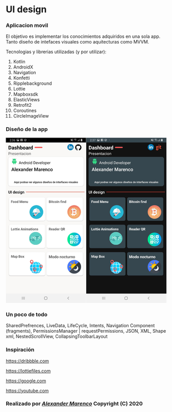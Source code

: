 # UI design

### Aplicacion movil

El objetivo es implementar los conocimientos adquiridos en una sola app.
Tanto diseño de intefaces visuales como aquitecturas como MVVM.

Tecnologias y librerias utilizadas (y por utilizar):

1. Kotlin
2. AndroidX
3. Navigation
4. Konfetti
5. Ripplebackground
6. Lottie
7. Mapboxsdk
8. ElasticViews
9. Retrofit2
10. Coroutines
11. CircleImageView

### Diseño de la app

<img src="screenshots/uidesign.jpg" alt=""> 

### Un poco de todo

SharedPrefrences, LiveData, LifeCycle, Intents, Navigation Component (fragments), PermissionsManager | requestPermissions, JSON, XML, Shape xml, NestedScrollView, CollapsingToolbarLayout
 
### Inspiración

https://dribbble.com

https://lottiefiles.com

https://google.com

https://youtube.com



### Realizado por [*Alexander Marenco*](https://github.com/AlexM505) Copyright (C) 2020



